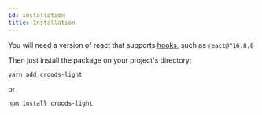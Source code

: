 ```yaml
---
id: installation
title: Installation
---
```


You will need a version of react that supports [hooks](https://reactjs.org/docs/hooks-intro.html), such as `react@^16.8.0`

Then just install the package on your project's directory:

`yarn add croods-light`

or

`npm install croods-light`
